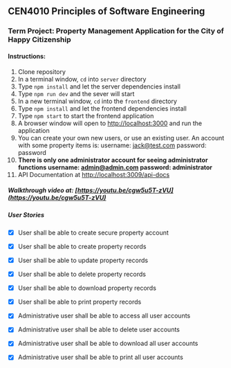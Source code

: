 ## CEN4010 Principles of Software Engineering
### Term Project: Property Management Application for the City of Happy Citizenship

#### Instructions:
1. Clone repository
2. In a terminal window, `cd` into `server` directory
3. Type `npm install` and let the server dependencies install
4. Type `npm run dev` and the sever will start
5. In a new terminal window, `cd` into the `frontend` directory
6. Type `npm install` and let the frontend dependencies install
7. Type `npm start` to start the frontend application
8. A browser window will open to [http://localhost:3000](http://localhost:3000) and run the application
9. You can create your own new users, or use an existing user.  An account with some property items is: 
username: jack@test.com
password: password
10. **There is only one administrator account for seeing administrator functions
username: admin@admin.com
password: administrator**
11. API Documentation at [http://localhost:3009/api-docs](http://localhost:3009/api-docs)

##### Walkthrough video at: [https://youtu.be/cgw5u5T-zVU](https://youtu.be/cgw5u5T-zVU)

##### User Stories
- [x] User shall be able to create secure property account
- [x] User shall be able to create  property records
- [x] User shall be able to update property records
- [x] User shall be able to delete property records
- [x] User shall be able to download property records
- [x] User shall be able to print property records
- [x] Administrative user shall be able to access all user accounts
- [x] Administrative user shall be able to delete user accounts
- [x] Administrative user shall be able to download all user accounts
- [x] Administrative user shall be able to print all user accounts

